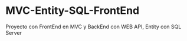 # MVC-Entity-SQL-FrontEnd
Proyecto con FrontEnd en MVC y BackEnd con WEB API, Entity con SQL Server
